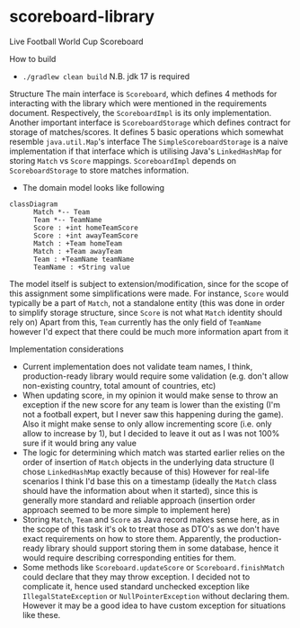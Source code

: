 # scoreboard-library
Live Football World Cup Scoreboard

How to build
* `./gradlew clean build`
N.B. jdk 17 is required

Structure
The main interface is `Scoreboard`, which defines 4 methods  for interacting with the library which were mentioned in the requirements document. 
Respectively, the `ScoreboardImpl` is its only implementation.
Another important interface is `ScoreboardStorage` which defines contract for storage of matches/scores. It defines 5 basic operations which somewhat resemble `java.util.Map`'s interface 
The `SimpleScoreboardStorage` is a naive implementation if that interface which is utilising Java's `LinkedHashMap` for storing `Match` vs `Score` mappings. 
`ScoreboardImpl` depends on `ScoreboardStorage` to store matches information.
* The domain model looks like following
```mermaid
classDiagram
      Match *-- Team
      Team *-- TeamName
      Score : +int homeTeamScore
      Score : +int awayTeamScore
      Match : +Team homeTeam
      Match : +Team awayTeam
      Team : +TeamName teamName
      TeamName : +String value
```

The model itself is subject to extension/modification, since for the scope of this assignment some simplifications were made.
For instance, `Score` would typically be a part of `Match`, not a standalone entity (this was done in order to simplify storage structure, since `Score` is not what `Match` identity should rely on)
Apart from this, `Team` currently has the only field of `TeamName` however I'd expect that there could be much more information apart from it

Implementation considerations
* Current implementation does not validate team names, I think, production-ready library would require some validation (e.g. don't allow non-existing country, total amount of countries, etc)
* When updating score, in my opinion it would make sense to throw an exception if the new score for any team is lower than the existing (I'm not a football expert, but I never saw this happening during the game). 
Also it might make sense to only allow incrementing score (i.e. only allow to increase by 1), but I decided to leave it out as I was not 100% sure if it would bring any value
* The logic for determining which match was started earlier relies on the order of insertion of `Match` objects in the underlying data structure (I chose `LinkedHashMap` exactly because of this)
However for real-life scenarios I think I'd base this on a timestamp (ideally the `Match` class should have the information about when it started), since this is generally more standard and reliable approach (insertion order approach seemed to be more simple to implement here)
* Storing `Match`, `Team` and `Score` as Java record makes sense here, as in the scope of this task it's ok to treat those as DTO's as we don't have exact requirements on how to store them. Apparently, the production-ready library should support storing them in some database, 
hence it would require describing corresponding entities for them.
* Some methods like `Scoreboard.updateScore` or `Scoreboard.finishMatch` could declare that they may throw exception. I decided not to complicate it, hence used standard unchecked exception like `IllegalStateException` or `NullPointerException` without declaring them. However it may be a good idea to have custom exception for situations like these.